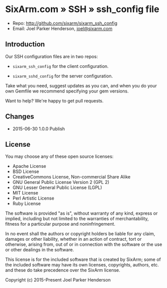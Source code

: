 # SixArm.com » SSH » ssh_config file

* Repo: <http://github.com/sixarm/sixarm_ssh_config>
* Email: Joel Parker Henderson, <joel@sixarm.com>

## Introduction

Our SSH configuration files are in two repos:

  * `sixarm_ssh_config` for the client configuration.

  * `sixarm_sshd_config` for the server configuration.

Take what you need, suggest updates as you can, and when you
do your own Gemfile we recommend specifying your gem versions.

Want to help? We're happy to get pull requests.


## Changes

* 2015-06-30 1.0.0 Publish


## License

You may choose any of these open source licenses:

  * Apache License
  * BSD License
  * CreativeCommons License, Non-commercial Share Alike
  * GNU General Public License Version 2 (GPL 2)
  * GNU Lesser General Public License (LGPL)
  * MIT License
  * Perl Artistic License
  * Ruby License

The software is provided "as is", without warranty of any kind,
express or implied, including but not limited to the warranties of
merchantability, fitness for a particular purpose and noninfringement.

In no event shall the authors or copyright holders be liable for any
claim, damages or other liability, whether in an action of contract,
tort or otherwise, arising from, out of or in connection with the
software or the use or other dealings in the software.

This license is for the included software that is created by SixArm;
some of the included software may have its own licenses, copyrights,
authors, etc. and these do take precedence over the SixArm license.

Copyright (c) 2015-Present Joel Parker Henderson
